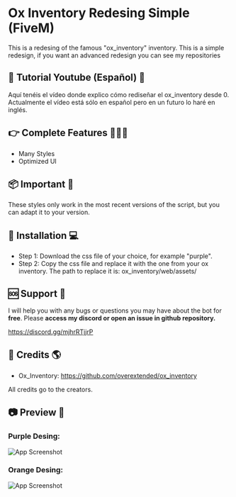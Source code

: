 
# Ox Inventory Redesing Simple (FiveM)

This is a redesing of the famous "ox_inventory" inventory. This is a simple redesign, if you want an advanced redesign you can see my repositories

## 🔴 Tutorial Youtube (Español) 🎥

Aquí tenéis el vídeo donde explico cómo rediseñar el ox_inventory desde 0. Actualmente el vídeo está sólo en español pero en un futuro lo haré en inglés.

## 👉 Complete Features 👷🏾‍♀️

- Many Styles
- Optimized UI

## 📦 Important 📜

These styles only work in the most recent versions of the script, but you can adapt it to your version. 

## 🚀 Installation 💻

- Step 1: Download the css file of your choice, for example "purple".
- Step 2: Copy the css file and replace it with the one from your ox inventory.  The path to replace it is: ox_inventory/web/assets/    


## 🆘 Support 🎈
I will help you with any bugs or questions you may have about the bot for **free**. Please **access my discord or open an issue in github repository.**

https://discord.gg/mjhrRTjjrP

## 🧑 Credits 🌎

- Ox_Inventory: https://github.com/overextended/ox_inventory

All credits go to the creators.

## 📷 Preview 📂

### Purple Desing: 

![App Screenshot](https://cdn.discordapp.com/attachments/1169794060421189662/1188933188748312596/image.png?ex=659c5351&is=6589de51&hm=4836576f72aab38e21df1be1666b0d2a78a34b66491f4fe86cfca1b235350638&)

### Orange Desing:

![App Screenshot](hhttps://cdn.discordapp.com/attachments/1169794060421189662/1188933405572874302/image.png?ex=659c5385&is=6589de85&hm=18b748c2078b4071dc114a62664756c2332809976faafc6151fa2729cdaa0527&)
